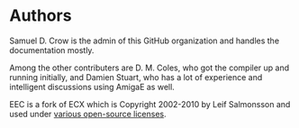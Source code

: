 # Authors

Samuel D. Crow is the admin of this GitHub organization and handles the documentation mostly.

Among the other contributers are D. M. Coles, who got the compiler up and running initially, and Damien Stuart, who has a lot of experience and intelligent discussions using AmigaE as well.

EEC is a fork of ECX which is Copyright 2002-2010 by Leif Salmonsson and used under [various open-source licenses](https://github.com/EEC-Developers/eec/blob/master/LICENSE.md).